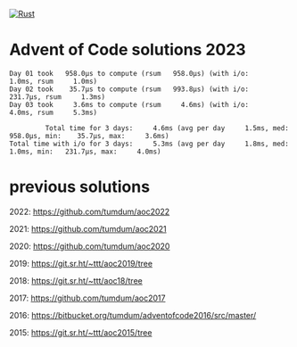 [![Rust](https://github.com/tumdum/aoc2023/actions/workflows/rust.yml/badge.svg)](https://github.com/tumdum/aoc2022/actions/workflows/rust.yml)

# Advent of Code solutions 2023

```
Day 01 took   958.0µs to compute (rsum   958.0µs) (with i/o:     1.0ms, rsum     1.0ms)
Day 02 took    35.7µs to compute (rsum   993.8µs) (with i/o:   231.7µs, rsum     1.3ms)
Day 03 took     3.6ms to compute (rsum     4.6ms) (with i/o:     4.0ms, rsum     5.3ms)

         Total time for 3 days:     4.6ms (avg per day     1.5ms, med:   958.0µs, min:    35.7µs, max:     3.6ms)
Total time with i/o for 3 days:     5.3ms (avg per day     1.8ms, med:     1.0ms, min:   231.7µs, max:     4.0ms)
```

# previous solutions

2022: https://github.com/tumdum/aoc2022

2021: https://github.com/tumdum/aoc2021

2020: https://github.com/tumdum/aoc2020

2019: https://git.sr.ht/~ttt/aoc2019/tree

2018: https://git.sr.ht/~ttt/aoc18/tree

2017: https://github.com/tumdum/aoc2017

2016: https://bitbucket.org/tumdum/adventofcode2016/src/master/

2015: https://git.sr.ht/~ttt/aoc2015/tree
